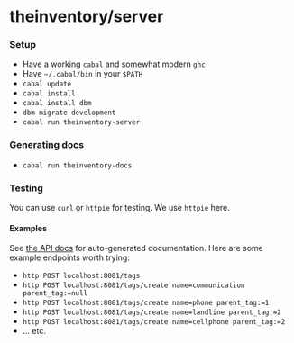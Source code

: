# theinventory/server

### Setup

* Have a working `cabal` and somewhat modern `ghc`
* Have `~/.cabal/bin` in your `$PATH`
* `cabal update`
* `cabal install`
* `cabal install dbm`
* `dbm migrate development`
* `cabal run theinventory-server`


### Generating docs

* `cabal run theinventory-docs`

### Testing

You can use `curl` or `httpie` for testing. We use `httpie` here.

#### Examples

See [the API docs](API.md) for auto-generated documentation. Here are some
example endpoints worth trying:

* `http POST localhost:8081/tags`
* `http POST localhost:8081/tags/create name=communication parent_tag:=null`
* `http POST localhost:8081/tags/create name=phone parent_tag:=1`
* `http POST localhost:8081/tags/create name=landline parent_tag:=2`
* `http POST localhost:8081/tags/create name=cellphone parent_tag:=2`
* ... etc.
